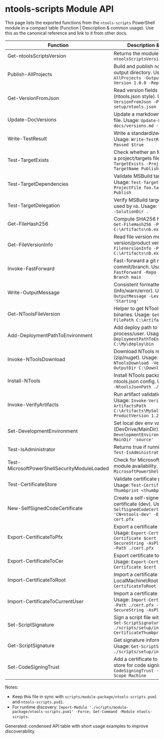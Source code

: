 # ntools-scripts Module API

This page lists the exported functions from the `ntools-scripts` PowerShell module in a compact table (Function | Description & common usage). Use this as the canonical reference and link to it from other docs.

| Function | Description & common usage |
|---|---|
| Get-ntoolsScriptsVersion | Returns the module version. Usage: `Get-ntoolsScriptsVersion` |
| Publish-AllProjects | Build and publish non-test projects to an output directory. Usage: `Publish-AllProjects -OutputDir C:\Artifacts -Version 1.0.0 -RepositoryRoot C:\MyRepo` |
| Get-VersionFromJson | Read version fields from a JSON file (ntools.json style). Usage: `Get-VersionFromJson -Path ./dev-setup/ntools.json` |
| Update-DocVersions | Update a markdown table of versions in a file. Usage: `Update-DocVersions -File docs/versions.md -Version 1.2.3` |
| Write-TestResult | Write a standardized test result line. Usage: `Write-TestResult -Name 'smoke' -Passed $true` |
| Test-TargetExists | Check whether an MSBuild target exists in a project/targets file. Usage: `Test-TargetExists -ProjectFile foo.targets -TargetName Publish` |
| Test-TargetDependencies | Validate MSBuild target dependencies. Usage: `Test-TargetDependencies -ProjectFile foo.targets -TargetName Publish` |
| Test-TargetDelegation | Verify MSBuild target delegation patterns used by `nb`. Usage: `Test-TargetDelegation -SolutionDir .` |
| Get-FileHash256 | Compute SHA256 hash of a file. Usage: `Get-FileHash256 -Path C:\Artifacts\nb.exe` |
| Get-FileVersionInfo | Read file version metadata (file version/product version). Usage: `Get-FileVersionInfo -Path C:\Artifacts\nb.exe` |
| Invoke-FastForward | Fast-forward a git ref to a specified commit/branch. Usage: `Invoke-FastForward -Repo . -Remote origin -Branch main` |
| Write-OutputMessage | Consistent formatted output writer (info/warn/error). Usage: `Write-OutputMessage -Level Info -Message 'Starting'` |
| Get-NToolsFileVersion | Helper to get NTools product version from binaries. Usage: `Get-NToolsFileVersion -FilePath C:\Artifacts\nb.exe` |
| Add-DeploymentPathToEnvironment | Add deploy path to PATH for current process/user. Usage: `Add-DeploymentPathToEnvironment -Path C:\My\deploy\bin` |
| Invoke-NToolsDownload | Download NTools release artifacts (zip/nuget). Usage: `Invoke-NToolsDownload -Version 1.2.3 -OutputDir C:\Downloads` |
| Install-NTools | Install NTools packages based on an ntools.json config. Usage: `Install-NTools -NtoolsJsonPath ./dev-setup/ntools.json` |
| Invoke-VerifyArtifacts | Run artifact validation (hashes, versions). Usage: `Invoke-VerifyArtifacts -ArtifactsPath C:\Artifacts\MySolution\Release\1.2.3 -ProductVersion 1.2.3` |
| Set-DevelopmentEnvironment | Set local dev env variables (DevDrive/MainDir). Usage: `Set-DevelopmentEnvironment -DevDrive 'D:' -MainDir 'source'` |
| Test-IsAdministrator | Returns true if running elevated. Usage: `Test-IsAdministrator` |
| Test-MicrosoftPowerShellSecurityModuleLoaded | Check for Microsoft.PowerShell.Security module availability. Usage: `Test-MicrosoftPowerShellSecurityModuleLoaded` |
| Test-CertificateStore | Validate certificate presence in store. Usage: `Test-CertificateStore -Thumbprint <thumbprint>` |
| New-SelfSignedCodeCertificate | Create a self-signed code-signing certificate (dev). Usage: `New-SelfSignedCodeCertificate -Subject 'CN=ntools-dev' -ExportPath ./dev-cert.pfx` |
| Export-CertificateToPfx | Export a certificate object to PFX file. Usage: `Export-CertificateToPfx -Certificate $cert -Password (ConvertTo-SecureString -AsPlainText 'pw' -Force) -Path ./cert.pfx` |
| Export-CertificateToCer | Export certificate to .cer (DER/PEM). Usage: `Export-CertificateToCer -Certificate $cert -Path ./cert.cer` |
| Import-CertificateToRoot | Import a certificate to the LocalMachine\Root store. Usage: `Import-CertificateToRoot -Path ./cert.cer` |
| Import-CertificateToCurrentUser | Import a certificate to CurrentUser store. Usage: `Import-CertificateToCurrentUser -Path ./cert.pfx -Password (ConvertTo-SecureString -AsPlainText 'pw' -Force)` |
| Set-ScriptSignature | Sign a script file with a certificate. Usage: `Set-ScriptSignature -ScriptPath ./scripts/setup/install.ps1 -CertificateThumbprint <thumbprint>` |
| Get-ScriptSignature | Get signature information for a script file. Usage: `Get-ScriptSignature -ScriptPath ./scripts/setup/install.ps1` |
| Set-CodeSigningTrust | Add a certificate to the machine/user trust store for code signing flows. Usage: `Set-CodeSigningTrust -Path ./cert.cer -Scope Machine` |

Notes:
- Keep this file in sync with `scripts/module-package/ntools-scripts.psm1` and `ntools-scripts.psd1`.
- For runtime discovery: `Import-Module './scripts/module-package/ntools-scripts.psm1' -Force; Get-Command -Module ntools-scripts`.

Generated: condensed API table with short usage examples to improve discoverability.

